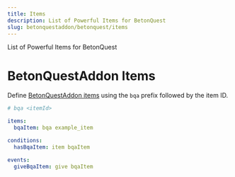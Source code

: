 ```yaml
---
title: Items
description: List of Powerful Items for BetonQuest
slug: betonquestaddon/betonquest/items
---
```


List of Powerful Items for BetonQuest

# BetonQuestAddon Items
Define [BetonQuestAddon items](https://jiminstudio.github.io/betonquestaddon/configuration/items/) using the `bqa` prefix followed by the item ID.
```yaml
# bqa <itemId>

items:
  bqaItem: bqa example_item

conditions:
  hasBqaItem: item bqaItem

events:
  giveBqaItem: give bqaItem
```